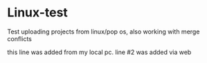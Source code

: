 # Linux-test
Test uploading projects from linux/pop os, also working with merge conflicts

this line was added from my local pc. line #2 was added via web

